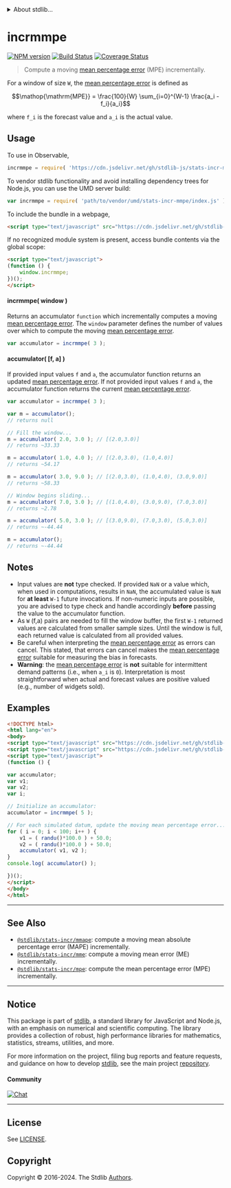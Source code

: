 <!--

@license Apache-2.0

Copyright (c) 2018 The Stdlib Authors.

Licensed under the Apache License, Version 2.0 (the "License");
you may not use this file except in compliance with the License.
You may obtain a copy of the License at

   http://www.apache.org/licenses/LICENSE-2.0

Unless required by applicable law or agreed to in writing, software
distributed under the License is distributed on an "AS IS" BASIS,
WITHOUT WARRANTIES OR CONDITIONS OF ANY KIND, either express or implied.
See the License for the specific language governing permissions and
limitations under the License.

-->


<details>
  <summary>
    About stdlib...
  </summary>
  <p>We believe in a future in which the web is a preferred environment for numerical computation. To help realize this future, we've built stdlib. stdlib is a standard library, with an emphasis on numerical and scientific computation, written in JavaScript (and C) for execution in browsers and in Node.js.</p>
  <p>The library is fully decomposable, being architected in such a way that you can swap out and mix and match APIs and functionality to cater to your exact preferences and use cases.</p>
  <p>When you use stdlib, you can be absolutely certain that you are using the most thorough, rigorous, well-written, studied, documented, tested, measured, and high-quality code out there.</p>
  <p>To join us in bringing numerical computing to the web, get started by checking us out on <a href="https://github.com/stdlib-js/stdlib">GitHub</a>, and please consider <a href="https://opencollective.com/stdlib">financially supporting stdlib</a>. We greatly appreciate your continued support!</p>
</details>

# incrmmpe

[![NPM version][npm-image]][npm-url] [![Build Status][test-image]][test-url] [![Coverage Status][coverage-image]][coverage-url] <!-- [![dependencies][dependencies-image]][dependencies-url] -->

> Compute a moving [mean percentage error][mean-percentage-error] (MPE) incrementally.

<section class="intro">

For a window of size `W`, the [mean percentage error][mean-percentage-error] is defined as

<!-- <equation class="equation" label="eq:mean_percentage_error" align="center" raw="\operatorname{MPE}  = \frac{100}{W} \sum_{i=0}^{W-1} \frac{a_i - f_i}{a_i}" alt="Equation for the mean percentage error."> -->

```math
\mathop{\mathrm{MPE}}  = \frac{100}{W} \sum_{i=0}^{W-1} \frac{a_i - f_i}{a_i}
```

<!-- <div class="equation" align="center" data-raw-text="\operatorname{MPE}  = \frac{100}{W} \sum_{i=0}^{W-1} \frac{a_i - f_i}{a_i}" data-equation="eq:mean_percentage_error">
    <img src="https://cdn.jsdelivr.net/gh/stdlib-js/stdlib@d97022bce00ceb9db681cb6cc8fb6c87ad86287f/lib/node_modules/@stdlib/stats/incr/mmpe/docs/img/equation_mean_percentage_error.svg" alt="Equation for the mean percentage error.">
    <br>
</div> -->

<!-- </equation> -->

where `f_i` is the forecast value and `a_i` is the actual value.

</section>

<!-- /.intro -->



<section class="usage">

## Usage

To use in Observable,

```javascript
incrmmpe = require( 'https://cdn.jsdelivr.net/gh/stdlib-js/stats-incr-mmpe@v0.2.1-umd/browser.js' )
```

To vendor stdlib functionality and avoid installing dependency trees for Node.js, you can use the UMD server build:

```javascript
var incrmmpe = require( 'path/to/vendor/umd/stats-incr-mmpe/index.js' )
```

To include the bundle in a webpage,

```html
<script type="text/javascript" src="https://cdn.jsdelivr.net/gh/stdlib-js/stats-incr-mmpe@v0.2.1-umd/browser.js"></script>
```

If no recognized module system is present, access bundle contents via the global scope:

```html
<script type="text/javascript">
(function () {
    window.incrmmpe;
})();
</script>
```

#### incrmmpe( window )

Returns an accumulator `function` which incrementally computes a moving [mean percentage error][mean-percentage-error]. The `window` parameter defines the number of values over which to compute the moving [mean percentage error][mean-percentage-error].

```javascript
var accumulator = incrmmpe( 3 );
```

#### accumulator( \[f, a] )

If provided input values `f` and `a`, the accumulator function returns an updated [mean percentage error][mean-percentage-error]. If not provided input values `f` and `a`, the accumulator function returns the current [mean percentage error][mean-percentage-error].

```javascript
var accumulator = incrmmpe( 3 );

var m = accumulator();
// returns null

// Fill the window...
m = accumulator( 2.0, 3.0 ); // [(2.0,3.0)]
// returns ~33.33

m = accumulator( 1.0, 4.0 ); // [(2.0,3.0), (1.0,4.0)]
// returns ~54.17

m = accumulator( 3.0, 9.0 ); // [(2.0,3.0), (1.0,4.0), (3.0,9.0)]
// returns ~58.33

// Window begins sliding...
m = accumulator( 7.0, 3.0 ); // [(1.0,4.0), (3.0,9.0), (7.0,3.0)]
// returns ~2.78

m = accumulator( 5.0, 3.0 ); // [(3.0,9.0), (7.0,3.0), (5.0,3.0)]
// returns ~-44.44

m = accumulator();
// returns ~-44.44
```

</section>

<!-- /.usage -->

<section class="notes">

## Notes

-   Input values are **not** type checked. If provided `NaN` or a value which, when used in computations, results in `NaN`, the accumulated value is `NaN` for **at least** `W-1` future invocations. If non-numeric inputs are possible, you are advised to type check and handle accordingly **before** passing the value to the accumulator function.
-   As `W` (f,a) pairs are needed to fill the window buffer, the first `W-1` returned values are calculated from smaller sample sizes. Until the window is full, each returned value is calculated from all provided values.
-   Be careful when interpreting the [mean percentage error][mean-percentage-error] as errors can cancel. This stated, that errors can cancel makes the [mean percentage error][mean-percentage-error] suitable for measuring the bias in forecasts. 
-   **Warning**: the [mean percentage error][mean-percentage-error] is **not** suitable for intermittent demand patterns (i.e., when `a_i` is `0`). Interpretation is most straightforward when actual and forecast values are positive valued (e.g., number of widgets sold).

</section>

<!-- /.notes -->

<section class="examples">

## Examples

<!-- eslint no-undef: "error" -->

```html
<!DOCTYPE html>
<html lang="en">
<body>
<script type="text/javascript" src="https://cdn.jsdelivr.net/gh/stdlib-js/random-base-randu@umd/browser.js"></script>
<script type="text/javascript" src="https://cdn.jsdelivr.net/gh/stdlib-js/stats-incr-mmpe@v0.2.1-umd/browser.js"></script>
<script type="text/javascript">
(function () {

var accumulator;
var v1;
var v2;
var i;

// Initialize an accumulator:
accumulator = incrmmpe( 5 );

// For each simulated datum, update the moving mean percentage error...
for ( i = 0; i < 100; i++ ) {
    v1 = ( randu()*100.0 ) + 50.0;
    v2 = ( randu()*100.0 ) + 50.0;
    accumulator( v1, v2 );
}
console.log( accumulator() );

})();
</script>
</body>
</html>
```

</section>

<!-- /.examples -->

<!-- Section for related `stdlib` packages. Do not manually edit this section, as it is automatically populated. -->

<section class="related">

* * *

## See Also

-   <span class="package-name">[`@stdlib/stats-incr/mmape`][@stdlib/stats/incr/mmape]</span><span class="delimiter">: </span><span class="description">compute a moving mean absolute percentage error (MAPE) incrementally.</span>
-   <span class="package-name">[`@stdlib/stats-incr/mme`][@stdlib/stats/incr/mme]</span><span class="delimiter">: </span><span class="description">compute a moving mean error (ME) incrementally.</span>
-   <span class="package-name">[`@stdlib/stats-incr/mpe`][@stdlib/stats/incr/mpe]</span><span class="delimiter">: </span><span class="description">compute the mean percentage error (MPE) incrementally.</span>

</section>

<!-- /.related -->

<!-- Section for all links. Make sure to keep an empty line after the `section` element and another before the `/section` close. -->


<section class="main-repo" >

* * *

## Notice

This package is part of [stdlib][stdlib], a standard library for JavaScript and Node.js, with an emphasis on numerical and scientific computing. The library provides a collection of robust, high performance libraries for mathematics, statistics, streams, utilities, and more.

For more information on the project, filing bug reports and feature requests, and guidance on how to develop [stdlib][stdlib], see the main project [repository][stdlib].

#### Community

[![Chat][chat-image]][chat-url]

---

## License

See [LICENSE][stdlib-license].


## Copyright

Copyright &copy; 2016-2024. The Stdlib [Authors][stdlib-authors].

</section>

<!-- /.stdlib -->

<!-- Section for all links. Make sure to keep an empty line after the `section` element and another before the `/section` close. -->

<section class="links">

[npm-image]: http://img.shields.io/npm/v/@stdlib/stats-incr-mmpe.svg
[npm-url]: https://npmjs.org/package/@stdlib/stats-incr-mmpe

[test-image]: https://github.com/stdlib-js/stats-incr-mmpe/actions/workflows/test.yml/badge.svg?branch=v0.2.1
[test-url]: https://github.com/stdlib-js/stats-incr-mmpe/actions/workflows/test.yml?query=branch:v0.2.1

[coverage-image]: https://img.shields.io/codecov/c/github/stdlib-js/stats-incr-mmpe/main.svg
[coverage-url]: https://codecov.io/github/stdlib-js/stats-incr-mmpe?branch=main

<!--

[dependencies-image]: https://img.shields.io/david/stdlib-js/stats-incr-mmpe.svg
[dependencies-url]: https://david-dm.org/stdlib-js/stats-incr-mmpe/main

-->

[chat-image]: https://img.shields.io/gitter/room/stdlib-js/stdlib.svg
[chat-url]: https://app.gitter.im/#/room/#stdlib-js_stdlib:gitter.im

[stdlib]: https://github.com/stdlib-js/stdlib

[stdlib-authors]: https://github.com/stdlib-js/stdlib/graphs/contributors

[umd]: https://github.com/umdjs/umd
[es-module]: https://developer.mozilla.org/en-US/docs/Web/JavaScript/Guide/Modules

[deno-url]: https://github.com/stdlib-js/stats-incr-mmpe/tree/deno
[deno-readme]: https://github.com/stdlib-js/stats-incr-mmpe/blob/deno/README.md
[umd-url]: https://github.com/stdlib-js/stats-incr-mmpe/tree/umd
[umd-readme]: https://github.com/stdlib-js/stats-incr-mmpe/blob/umd/README.md
[esm-url]: https://github.com/stdlib-js/stats-incr-mmpe/tree/esm
[esm-readme]: https://github.com/stdlib-js/stats-incr-mmpe/blob/esm/README.md
[branches-url]: https://github.com/stdlib-js/stats-incr-mmpe/blob/main/branches.md

[stdlib-license]: https://raw.githubusercontent.com/stdlib-js/stats-incr-mmpe/main/LICENSE

[mean-percentage-error]: https://en.wikipedia.org/wiki/Mean_percentage_error

<!-- <related-links> -->

[@stdlib/stats/incr/mmape]: https://github.com/stdlib-js/stats-incr-mmape/tree/umd

[@stdlib/stats/incr/mme]: https://github.com/stdlib-js/stats-incr-mme/tree/umd

[@stdlib/stats/incr/mpe]: https://github.com/stdlib-js/stats-incr-mpe/tree/umd

<!-- </related-links> -->

</section>

<!-- /.links -->

